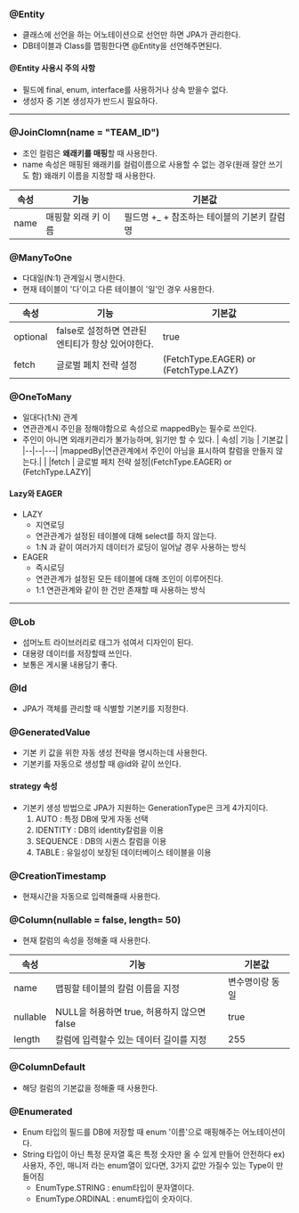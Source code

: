 ### @Entity
 - 클래스에 선언을 하는 어노테이션으로 선언만 하면 JPA가 관리한다. 
 - DB테이블과 Class를 맵핑한다면 @Entity을 선언해주면된다.

#### @Entity 사용시 주의 사항
 - 필드에 final, enum, interface를 사용하거나 상속 받을수 없다.
 - 생성자 중 기본 생성자가 반드시 필요하다.
--- 
### @JoinClomn(name = "TEAM_ID")
 - 조인 컬럼은 **왜래키를 매핑**할 때 사용한다.
 - name 속성은 매핑된 왜래키를 컬럼이름으로 사용할 수 없는 경우(원래 잘안 쓰기도 함) 왜래키 이름을 지정할 때 사용한다.
 
| 속성| 기능 | 기본값 |
|--|--|---|
| name| 매핑할 외래 키 이름| 필드명 +_ + 참조하는 테이블의 기본키 칼럼명|


### @ManyToOne
 - 다대일(N:1) 관계일시 명시한다.
 - 현재 테이블이 '다'이고 다른 테이블이 '일'인 경우 사용한다. 
 
| 속성| 기능 | 기본값 |
|--|--|---|
|optional|false로 설정하면 연관된 엔티티가 항상 있어야한다.| true|
|fetch | 글로벌 페치 전략 설정|(FetchType.EAGER) or (FetchType.LAZY)|


### @OneToMany
 - 일대다(1:N) 관계
 - 연관관계시 주인을 정해야함으로 속성으로 mappedBy는 필수로 쓰인다.
 - 주인이 아니면 외래키관리가 불가능하며, 읽기만 할 수 있다.
| 속성| 기능 | 기본값 |
|--|--|---|
|mappedBy|연관관계에서 주인이 아님을 표시하여 칼럼을 만들지 않는다.| |
|fetch | 글로벌 페치 전략 설정|(FetchType.EAGER) or (FetchType.LAZY)|

#### Lazy와 EAGER
- LAZY
   - 지연로딩
   - 연관관계가 설정된 테이블에 대해 select를 하지 않는다.
   - 1:N 과 같이 여러가지 데이터가 로딩이 일어날 경우 사용하는 방식
- EAGER
   - 즉시로딩 
   - 연관관계가 설정된 모든 테이블에 대해 조인이 이루어진다.
   - 1:1 연관관계와 같이 한 건만 존재할 때 사용하는 방식
---

### @Lob
 - 섬머노트 라이브러리로 <html> 태그가 섞여서 디자인이 된다.
 - 대용량 데이터를 저장할때 쓰인다. 
 - 보통은 게시물 내용담기 좋다.
  
### @Id
 - JPA가 객체를 관리할 때 식별할 기본키를 지정한다.
 
### @GeneratedValue
 - 기본 키 값을 위한 자동 생성 전략을 명시하는데 사용한다.
 - 기본키를 자동으로 생성할 때 @id와 같이 쓰인다. 
 #### strategy 속성
 - 기본키 생성 방법으로 JPA가 지원하는 GenerationType은 크게 4가지이다.
    1. AUTO : 특정 DB에 맞게 자동 선택
    2. IDENTITY : DB의 identity칼럼을 이용 
    3. SEQUENCE : DB의 시퀀스 칼럼을 이용
    4. TABLE : 유일성이 보장된 데이터베이스 테이블을 이용
 
### @CreationTimestamp
  - 현재시간을 자동으로 입력해줄때 사용한다. 
 
### @Column(nullable = false, length= 50)	
  - 현재 칼럼의 속성을 정해줄 때 사용한다. 
 
| 속성| 기능 | 기본값 |
|--|--|---|
|name|맵핑할 테이블의 칼럼 이름을 지정| 변수명이랑 동일|
 |nullable|NULL을 허용하면 true, 허용하지 않으면 false| true|
 |length|칼럼에 입력할수 있는 데이터 길이를 지정| 255|

### @ColumnDefault
 - 해당 컬럼의 기본값을 정해줄 때 사용한다.
 
### @Enumerated
 - Enum 타입의 필드를 DB에 저장할 때 enum '이름'으로 매핑해주는 어노테이션이다.
 - String 타입이 아닌 특정 문자열 혹은 특정 숫자만 올 수 있게 만들어 안전하다
 ex) 사용자, 주인, 매니저 라는 enum열이 있다면, 3가지 값만 가질수 있는 Type이 만들어짐
   - EnumType.STRING : enum타입이 문자열이다. 
   - EnumType.ORDINAL : enum타입이 숫자이다.
 
 
